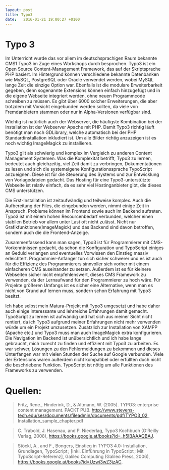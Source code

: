 ```yaml
---
layout: post
title: Typo3
date:   2016-01-21 19:00:27 +0100
---
```


# Typo 3

Im Unterricht wurde das vor allem im deutschsprachigen Raum bekannte CMS1 Typo3 im Zuge eines Workshops durch besprochen. Typo3 ist ein Open Source Content-Management Framework, das auf der Skriptsprache PHP basiert. Im Hintergrund können verschiedene bekannte Datenbanken wie MySQL, PostgreSQL oder Oracle verwendet werden, wobei MySQL lange Zeit die einzige Option war. Ebenfalls ist die modulare Erweiterbarkeit gegeben, denn sogenannte Extensions können einfach hinzugefügt und in die eigene Webseite integriert werden, ohne neuen Programmcode schreiben zu müssen. Es gibt über 6000 solcher Erweiterungen, die aber trotzdem mit Vorsicht eingebunden werden sollten, da viele von Fremdanbietern stammen oder nur in Alpha-Versionen verfügbar sind. 

Wichtig ist natürlich auch der Webserver, die häufigste Kombination bei der Installation ist der Webserver Apache mit PHP. Damit Typo3 richtig läuft benötigt man noch GDLibrary, welche automatisch bei der PHP Standardinstallation inkludiert ist. Um alle Bilder richtig anzuzeigen ist es noch wichtig ImageMagick zu installieren.

Typo3 gilt als schwierig und komplex im Vergleich zu anderen Content Management Systemen. 
Was die Komplexität betrifft, Typo3 zu lernen, bedeutet auch gleichzeitig, viel Zeit damit zu verbringen, Dokumentationen zu lesen und sich die systemeigene Konfigurationssprache TypoScript anzueignen. Diese ist für die Steuerung des Systems und zur Entwicklung von Vorlagedateien gedacht. Das Hosting für eine Typo3-unterstützte Webseite ist relativ einfach, da es sehr viel Hostinganbieter gibt, die dieses CMS unterstützen.

Die Erst-Installation ist zeitaufwändig und teilweise komplex. Auch die Aufbereitung der Files, die eingebunden werden, nimmt einige Zeit in Anspruch. 
Probleme können im Frontend sowie auch im Backend auftreten. Typo3 ist mit einem hohen Resourcenbedarf verbunden, welcher einen stabilen Betrieb vor allem unter Last oft nicht zulässt. Nicht nur Grafikfunktionen(ImageMagick) und das Backend sind davon betroffen, sondern auch die die Frontend-Anzeige.

Zusammenfassend kann man sagen, Typo3 ist für Programmierer mit CMS-Vorkenntnissen gedacht, da schon die Konfiguration und TypoScript einiges an Geduld verlangen und eventuelles Vorwissen den Einstieg massiv erleichtert. Programmier-Anfänger tun sich sicher schwerer und es ist auch für die Effizienz des Programmierers sinnvoller sich vorher mit einem einfacheren CMS auseinander zu setzen. Außerdem ist es für kleinere Webseiten sicher nicht empfehlenswert, dieses CMS Framework zu verwenden, da der Lernaufwand für den Programmierer zu hoch wäre. Für Projekte größeren Umfangs ist es sicher eine Alternative, wenn man es nicht von Grund auf lernen muss, sondern schon Erfahrung mit Typo3 besitzt.

Ich habe selbst mein Matura-Projekt mit Typo3 umgesetzt und habe daher auch einige interessante und lehrreiche Erfahrungen damit gemacht. TypoScript zu lernen ist aufwändig und hat sich aus meiner Sicht nicht rentiert, da ich Typo3 aufgrund meiner Erfahrungen nicht mehr verwenden würde um ein Projekt umzusetzen. Zusätzlich zur Installation von XAMPP (Apache etc.) und Typo3 muss man auch ImageMagick extra konfigurieren. Die Navigation im Backend ist unübersichtlich und ich habe lange gebraucht, mich zurecht zu finden und effizient mit Typo3 zu arbeiten. Es war schwer, Lösungen zu den Fehlermeldungen zu bekommen und dieses Unterfangen war mit vielen Stunden der Suche auf Google verbunden. Viele der Extensions waren außerdem nicht kompatibel oder erfüllten doch nicht die beschriebene Funktion. TypoScript ist nötig um alle Funktionen des Frameworks zu verwenden. 

# Quellen:

> Fritz, Rene., Hinderink, D., & Altmann, W. (2005). TYPO3: enterprise content 
> management. PACKT PUB.
> http://www.stevens-tech.edu/ses/documents/fileadmin/documents/pdf/TYPO3_02_
> Installation_sample_chapter.pdf

> C. Trabold, J. Hasenau, and P. Niederlag, Typo3 Kochbuch (O’Reilly Verlag, 2008), 
> https://books.google.at/books?id=_h5IBAAAQBAJ.

> Stöckl, A.,  and F., Bongers, Einstieg in TYPO3 4.0: Installation, Grundlagen, 
> TypoScript ; [inkl. Einführung in TypoScript ; Mit TypoScript-Referenz], Galileo 
> Computing (Galileo Press, 2006), https://books.google.at/books?id=Uzwi3wZ3jzAC.

